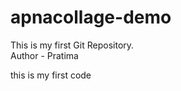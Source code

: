 # apnacollage-demo
This is my first Git Repository.
<br>
Author - Pratima
<p>this is my first code</p>
